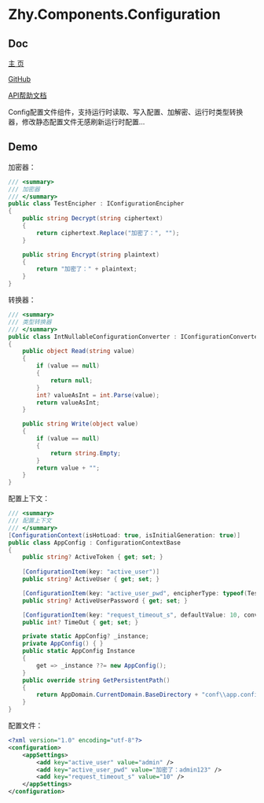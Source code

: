 # Zhy.Components.Configuration

## Doc

[主 页](https://shaoshao.net.cn)

[GitHub](https://github.com/WineMonk/Zhy.Components.Configuration.git)

[API帮助文档](https://github.com/WineMonk/Zhy.Components.Configuration/tree/master/Doc/Help/CHM)

Config配置文件组件，支持运行时读取、写入配置、加解密、运行时类型转换器，修改静态配置文件无感刷新运行时配置...

## Demo

加密器：

```csharp
/// <summary>
/// 加密器
/// </summary>
public class TestEncipher : IConfigurationEncipher
{
    public string Decrypt(string ciphertext)
    {
        return ciphertext.Replace("加密了：", "");
    }

    public string Encrypt(string plaintext)
    {
        return "加密了：" + plaintext;
    }
}
```

转换器：

```csharp
/// <summary>
/// 类型转换器
/// </summary>
public class IntNullableConfigurationConverter : IConfigurationConverter
{
    public object Read(string value)
    {
        if (value == null)
        {
            return null;
        }
        int? valueAsInt = int.Parse(value);
        return valueAsInt;
    }

    public string Write(object value)
    {
        if (value == null)
        {
            return string.Empty;
        }
        return value + "";
    }
}
```

配置上下文：

```csharp
/// <summary>
/// 配置上下文
/// </summary>
[ConfigurationContext(isHotLoad: true, isInitialGeneration: true)]
public class AppConfig : ConfigurationContextBase
{
    public string? ActiveToken { get; set; }
    
    [ConfigurationItem(key: "active_user")]
    public string? ActiveUser { get; set; }

    [ConfigurationItem(key: "active_user_pwd", encipherType: typeof(TestEncipher))]
    public string? ActiveUserPassword { get; set; }

    [ConfigurationItem(key: "request_timeout_s", defaultValue: 10, converterType: typeof(IntNullableConfigurationConverter))]
    public int? TimeOut { get; set; }

    private static AppConfig? _instance;
    private AppConfig() { }
    public static AppConfig Instance
    {
        get => _instance ??= new AppConfig();
    }
    public override string GetPersistentPath()
    {
        return AppDomain.CurrentDomain.BaseDirectory + "conf\\app.config";
    }
}
```

配置文件：

```xml
<?xml version="1.0" encoding="utf-8"?>
<configuration>
    <appSettings>
        <add key="active_user" value="admin" />
        <add key="active_user_pwd" value="加密了：admin123" />
        <add key="request_timeout_s" value="10" />
    </appSettings>
</configuration>
```

